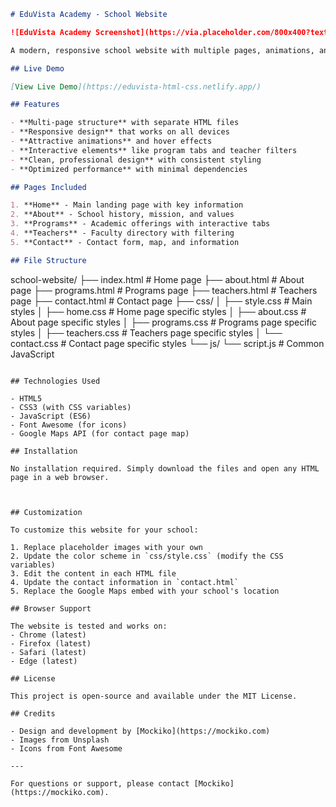 

```markdown
# EduVista Academy - School Website

![EduVista Academy Screenshot](https://via.placeholder.com/800x400?text=EduVista+Academy+Screenshot)

A modern, responsive school website with multiple pages, animations, and interactive elements. Designed by Mockiko with design inspiration from [Mockiko](https://mockiko.com).

## Live Demo

[View Live Demo](https://eduvista-html-css.netlify.app/) 

## Features

- **Multi-page structure** with separate HTML files
- **Responsive design** that works on all devices
- **Attractive animations** and hover effects
- **Interactive elements** like program tabs and teacher filters
- **Clean, professional design** with consistent styling
- **Optimized performance** with minimal dependencies

## Pages Included

1. **Home** - Main landing page with key information
2. **About** - School history, mission, and values
3. **Programs** - Academic offerings with interactive tabs
4. **Teachers** - Faculty directory with filtering
5. **Contact** - Contact form, map, and information

## File Structure

```
school-website/
├── index.html          # Home page
├── about.html          # About page
├── programs.html       # Programs page
├── teachers.html       # Teachers page
├── contact.html        # Contact page
├── css/
│   ├── style.css       # Main styles
│   ├── home.css        # Home page specific styles
│   ├── about.css       # About page specific styles
│   ├── programs.css    # Programs page specific styles
│   ├── teachers.css    # Teachers page specific styles
│   └── contact.css     # Contact page specific styles
└── js/
    └── script.js       # Common JavaScript
```

## Technologies Used

- HTML5
- CSS3 (with CSS variables)
- JavaScript (ES6)
- Font Awesome (for icons)
- Google Maps API (for contact page map)

## Installation

No installation required. Simply download the files and open any HTML page in a web browser.



## Customization

To customize this website for your school:

1. Replace placeholder images with your own
2. Update the color scheme in `css/style.css` (modify the CSS variables)
3. Edit the content in each HTML file
4. Update the contact information in `contact.html`
5. Replace the Google Maps embed with your school's location

## Browser Support

The website is tested and works on:
- Chrome (latest)
- Firefox (latest)
- Safari (latest)
- Edge (latest)

## License

This project is open-source and available under the MIT License.

## Credits

- Design and development by [Mockiko](https://mockiko.com)
- Images from Unsplash 
- Icons from Font Awesome

---

For questions or support, please contact [Mockiko](https://mockiko.com).
```

